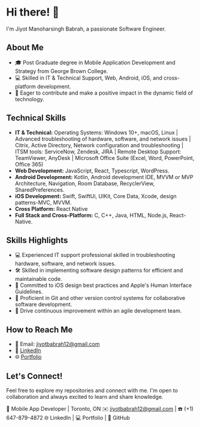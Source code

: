 # Hi there! 👋

I'm Jiyot Manoharsingh Babrah, a passionate Software Engineer.

## About Me

- 🎓 Post Graduate degree in Mobile Application Development and Strategy from George Brown College.
- 💻 Skilled in IT & Technical Support, Web, Android, iOS, and cross-platform development.
- 🚀 Eager to contribute and make a positive impact in the dynamic field of technology.

## Technical Skills

- **IT & Technical:** Operating Systems: Windows 10+, macOS, Linux | Advanced troubleshooting of hardware, software, and network issues | Citrix, Active Directory, Network configuration and troubleshooting | ITSM tools: ServiceNow, Zendesk, JIRA | Remote Desktop Support: TeamViewer, AnyDesk | Microsoft Office Suite (Excel, Word, PowerPoint, Office 365)
- **Web  Development:** JavaScript, React, Typescript, WordPress.
- **Android Development:** Kotlin, Android development IDE, MVVM or MVP Architecture, Navigation, Room Database, RecyclerView, SharedPreferences.
- **iOS Development:** Swift, SwiftUi, UIKit, Core Data, Xcode, design patterns-MVC, MVVM.
- **Cross Platform:** React Native
- **Full Stack and Cross-Platform:** C, C++, Java, HTML, Node.js, React-Native.


## Skills Highlights

- 💻 Experienced IT support professional skilled in troubleshooting hardware, software, and network issues.
- 🛠️ Skilled in implementing software design patterns for efficient and maintainable code.
- 📱 Committed to iOS design best practices and Apple's Human Interface Guidelines.
- 🔄 Proficient in Git and other version control systems for collaborative software development.
- 🚀 Drive continuous improvement within an agile development team.

## How to Reach Me

- 📧 Email: jiyotbabrah12@gmail.com
- 💼 [LinkedIn](https://www.linkedin.com/in/jiyot/)
- 🌐 [Portfolio](https://jiyot.github.io/Portfolio/)

## Let's Connect!

Feel free to explore my repositories and connect with me. I'm open to collaboration and always excited to learn and share knowledge.

🚀 Mobile App Developer | Toronto, ON
✉️ jiyotbabrah12@gmail.com | ☎️ (+1) 647-879-4872
🌐 LinkedIn | 💻 Portfolio | 📂 GitHub
